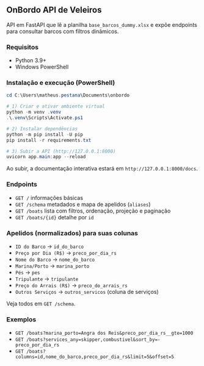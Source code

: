 ## OnBordo API de Veleiros

API em FastAPI que lê a planilha `base_barcos_dummy.xlsx` e expõe endpoints para consultar barcos com filtros dinâmicos.

### Requisitos
- Python 3.9+
- Windows PowerShell

### Instalação e execução (PowerShell)
```powershell
cd C:\Users\matheus.pestana\Documents\onbordo

# 1) Criar e ativar ambiente virtual
python -m venv .venv
.\.venv\Scripts\Activate.ps1

# 2) Instalar dependências
python -m pip install -U pip
pip install -r requirements.txt

# 3) Subir a API (http://127.0.0.1:8000)
uvicorn app.main:app --reload
```

Ao subir, a documentação interativa estará em `http://127.0.0.1:8000/docs`.

### Endpoints
- `GET /` informações básicas
- `GET /schema` metadados e mapa de apelidos (`aliases`)
- `GET /boats` lista com filtros, ordenação, projeção e paginação
- `GET /boats/{id}` detalhe por `id`

### Apelidos (normalizados) para suas colunas
- `ID do Barco` → `id_do_barco`
- `Preço por Dia (R$)` → `preco_por_dia_rs`
- `Nome do Barco` → `nome_do_barco`
- `Marina/Porto` → `marina_porto`
- `Pés` → `pes`
- `Tripulante` → `tripulante`
- `Preço do Arrais (R$)` → `preco_do_arrais_rs`
- `Outros Serviços` → `outros_servicos` (coluna de serviços)

Veja todos em `GET /schema`.

### Exemplos
- `GET /boats?marina_porto=Angra dos Reis&preco_por_dia_rs__gte=1000`
- `GET /boats?services_any=skipper,combustivel&sort_by=-preco_por_dia_rs`
- `GET /boats?columns=id,nome_do_barco,preco_por_dia_rs&limit=5&offset=5`

